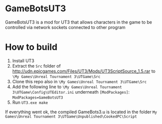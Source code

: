 # GameBotsUT3
GameBotsUT3 is a mod for UT3 that allows characters in the game to be controlled via network sockets connected to other program

# How to build
1. Install UT3
2. Extract the `Src` folder of http://udn.epicgames.com/Files/UT3/Mods/UT3ScriptSource_1.5.rar to `\My Games\Unreal Tournament 3\UTGame\Src`
3. Clone this repo also in `\My Games\Unreal Tournament 3\UTGame\Src`
4. Add the following line to `\My Games\Unreal Tournament 3\UTGame\Config\UTEditor.ini` underneath `[ModPackages]`: `ModPackages=GameBotsUT3`
5. Run `UT3.exe make`

If everything went ok, the compiled GameBots3.u is located in the folder `My Games\Unreal Tournament 3\UTGame\Unpublished\CookedPC\Script`
